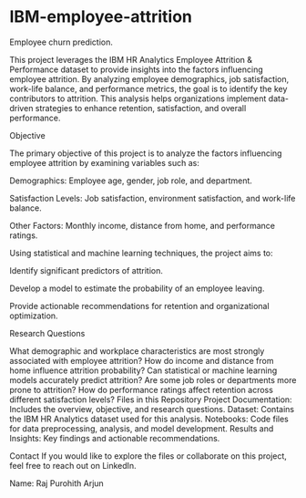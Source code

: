 # IBM-employee-attrition
Employee churn prediction.

This project leverages the IBM HR Analytics Employee Attrition & Performance dataset to provide insights into the factors influencing employee attrition. By analyzing employee demographics, job satisfaction, work-life balance, and performance metrics, the goal is to identify the key contributors to attrition. This analysis helps organizations implement data-driven strategies to enhance retention, satisfaction, and overall performance.

Objective

The primary objective of this project is to analyze the factors influencing employee attrition by examining variables such as:

Demographics: Employee age, gender, job role, and department.

Satisfaction Levels: Job satisfaction, environment satisfaction, and work-life balance.

Other Factors: Monthly income, distance from home, and performance ratings.

Using statistical and machine learning techniques, the project aims to:

Identify significant predictors of attrition.

Develop a model to estimate the probability of an employee leaving.

Provide actionable recommendations for retention and organizational optimization.


Research Questions


What demographic and workplace characteristics are most strongly associated with employee attrition?
How do income and distance from home influence attrition probability?
Can statistical or machine learning models accurately predict attrition?
Are some job roles or departments more prone to attrition?
How do performance ratings affect retention across different satisfaction levels?
Files in this Repository
Project Documentation: Includes the overview, objective, and research questions.
Dataset: Contains the IBM HR Analytics dataset used for this analysis.
Notebooks: Code files for data preprocessing, analysis, and model development.
Results and Insights: Key findings and actionable recommendations.

Contact
If you would like to explore the files or collaborate on this project, feel free to reach out on LinkedIn.

Name: Raj Purohith Arjun
